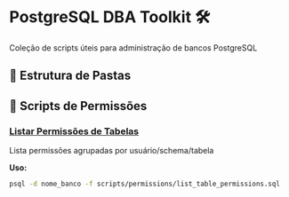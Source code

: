 # PostgreSQL DBA Toolkit 🛠️

Coleção de scripts úteis para administração de bancos PostgreSQL

## 📁 Estrutura de Pastas


## 🔐 Scripts de Permissões

### [Listar Permissões de Tabelas](scripts/permissions/list_table_permissions.sql)
Lista permissões agrupadas por usuário/schema/tabela

**Uso:**
```bash
psql -d nome_banco -f scripts/permissions/list_table_permissions.sql

